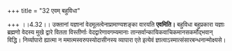 +++
title = "32 एवम् बहुविधा"

+++
।।4.32।। उक्तानां यज्ञानां वेदमूलत्वेनाप्रामाण्यशङ्का वारयति **एवमिति।**
बहुविधा बहुप्रकारा यज्ञाः ब्रह्मणो वेदस्य मुखे द्वारे वितता विस्तीर्णाः
वेदद्वारेणावगम्यमानाः तान्सर्वान्कायिकवाचिकमानसकर्मोद्भवान् विद्धि।
निर्व्यापारो ह्यात्मा न ममात्मस्वरुपस्योदासीनस्य व्यापारा एते इत्येवं
ज्ञात्वाऽस्मात्संसारबन्धनान्मोक्ष्यसे।

